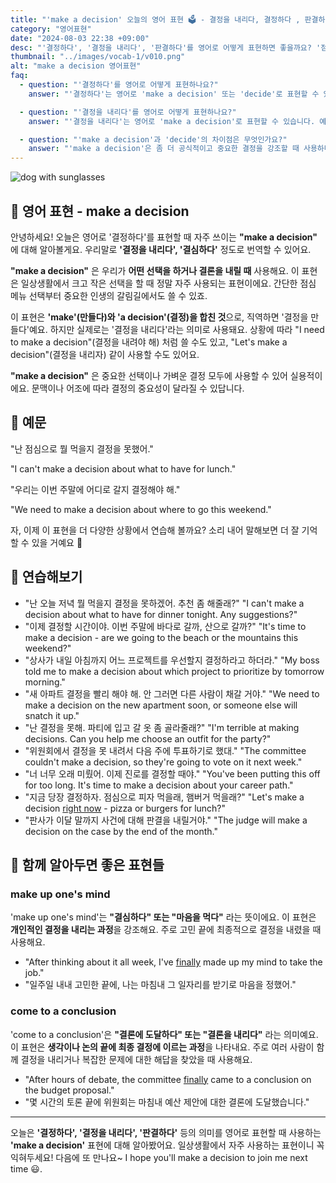 ```yaml
---
title: "'make a decision' 오늘의 영어 표현 🗳️ - 결정을 내리다, 결정하다 , 판결하다  영어로"
category: "영어표현"
date: "2024-08-03 22:38 +09:00"
desc: "'결정하다', '결정을 내리다', '판결하다'를 영어로 어떻게 표현하면 좋을까요? '점심 메뉴를 결정했어요', '우리의 미래에 대해 중요한 결정을 내려야 해요' 등을 영어로 표현하는 법을 배워봅시다. 다양한 예문을 통해서 연습하고 본인의 표현으로 만들어 보세요."
thumbnail: "../images/vocab-1/v010.png"
alt: "make a decision 영어표현"
faq:
  - question: "'결정하다'를 영어로 어떻게 표현하나요?"
    answer: "'결정하다'는 영어로 'make a decision' 또는 'decide'로 표현할 수 있습니다. 예를 들어, '점심 메뉴를 결정했어요'는 'I made a decision about lunch' 또는 'I decided on lunch'로 말할 수 있습니다."

  - question: "'결정을 내리다'를 영어로 어떻게 표현하나요?"
    answer: "'결정을 내리다'는 영어로 'make a decision'로 표현할 수 있습니다. 예를 들어, '어려운 결정을 내려야 해요'는 'I have to make a difficult decision'로 말할 수 있습니다."

  - question: "'make a decision'과 'decide'의 차이점은 무엇인가요?"
    answer: "'make a decision'은 좀 더 공식적이고 중요한 결정을 강조할 때 사용하며, 결정 과정을 함께 나타냅니다. 반면 'decide'는 일상적이고 간단한 결정을 표현할 때 더 자주 사용합니다. 예를 들어, '우리의 미래에 대해 중요한 결정을 내려야 해요'는 'We need to make a decision about our future'로 표현하는 것이 적절합니다."
---
```


![dog with sunglasses](../images/vocab-1/v010-1.avif)

## 🌟 영어 표현 - make a decision

안녕하세요! 오늘은 영어로 '결정하다'를 표현할 때 자주 쓰이는 **"make a decision"** 에 대해 알아볼게요. 우리말로 **'결정을 내리다', '결심하다'** 정도로 번역할 수 있어요.

**"make a decision"** 은 우리가 **어떤 선택을 하거나 결론을 내릴 때** 사용해요. 이 표현은 일상생활에서 크고 작은 선택을 할 때 정말 자주 사용되는 표현이에요. 간단한 점심 메뉴 선택부터 중요한 인생의 갈림길에서도 쓸 수 있죠.

이 표현은 **'make'(만들다)와 'a decision'(결정)을 합친 것**으로, 직역하면 '결정을 만들다'예요. 하지만 실제로는 '결정을 내리다'라는 의미로 사용돼요. 상황에 따라 "I need to make a decision"(결정을 내려야 해) 처럼 쓸 수도 있고, "Let's make a decision"(결정을 내리자) 같이 사용할 수도 있어요.

**"make a decision"** 은 중요한 선택이나 가벼운 결정 모두에 사용할 수 있어 실용적이에요. 문맥이나 어조에 따라 결정의 중요성이 달라질 수 있답니다.

## 📖 예문

"난 점심으로 뭘 먹을지 결정을 못했어."

"I can't make a decision about what to have for lunch."

"우리는 이번 주말에 어디로 갈지 결정해야 해."

"We need to make a decision about where to go this weekend."

자, 이제 이 표현을 더 다양한 상황에서 연습해 볼까요? 소리 내어 말해보면 더 잘 기억할 수 있을 거예요 🚀

## 💬 연습해보기

<ul data-interactive-list>
  <li data-interactive-item>
    <span data-toggler>"난 오늘 저녁 뭘 먹을지 결정을 못하겠어. 추천 좀 해줄래?"</span>
    <span data-answer>"I can't make a decision about what to have for dinner tonight. Any suggestions?"</span>
  </li>
  <li data-interactive-item>
    <span data-toggler>"이제 결정할 시간이야. 이번 주말에 바다로 갈까, 산으로 갈까?"</span>
    <span data-answer>"It's time to make a decision - are we going to the beach or the mountains this weekend?"</span>
  </li>
  <li data-interactive-item>
    <span data-toggler>"상사가 내일 아침까지 어느 프로젝트를 우선할지 결정하라고 하더라."</span>
    <span data-answer>"My boss told me to make a decision about which project to prioritize by tomorrow morning."</span>
  </li>
  <li data-interactive-item>
    <span data-toggler>"새 아파트 결정을 빨리 해야 해. 안 그러면 다른 사람이 채갈 거야."</span>
    <span data-answer>"We need to make a decision on the new apartment soon, or someone else will snatch it up."</span>
  </li>
  <li data-interactive-item>
    <span data-toggler>"난 결정을 못해. 파티에 입고 갈 옷 좀 골라줄래?"</span>
    <span data-answer>"I'm terrible at making decisions. Can you help me choose an outfit for the party?"</span>
  </li>
  <li data-interactive-item>
    <span data-toggler>"위원회에서 결정을 못 내려서 다음 주에 투표하기로 했대."</span>
    <span data-answer>"The committee couldn't make a decision, so they're going to vote on it next week."</span>
  </li>
  <li data-interactive-item>
    <span data-toggler>"너 너무 오래 미뤘어. 이제 진로를 결정할 때야."</span>
    <span data-answer>"You've been putting this off for too long. It's time to make a decision about your career path."</span>
  </li>
  <li data-interactive-item>
    <span data-toggler>"지금 당장 결정하자. 점심으로 피자 먹을래, 햄버거 먹을래?"</span>
    <span data-answer>"Let's make a decision <a href="/blog/in-english/525.right-now/">right now</a> - pizza or burgers for lunch?"</span>
  </li>
  <li data-interactive-item>
    <span data-toggler>"판사가 이달 말까지 사건에 대해 판결을 내릴거야."</span>
    <span data-answer>"The judge will make a decision on the case by the end of the month."</span>
  </li>
</ul>

## 🤝 함께 알아두면 좋은 표현들

### make up one's mind

'make up one's mind'는 **"결심하다" 또는 "마음을 먹다"** 라는 뜻이에요. 이 표현은 **개인적인 결정을 내리는 과정**을 강조해요. 주로 고민 끝에 최종적으로 결정을 내렸을 때 사용해요.

- "After thinking about it all week, I've [finally](/blog/in-english/182.finally/) made up my mind to take the job."
- "일주일 내내 고민한 끝에, 나는 마침내 그 일자리를 받기로 마음을 정했어."

### come to a conclusion

'come to a conclusion'은 **"결론에 도달하다" 또는 "결론을 내리다"** 라는 의미예요. 이 표현은 **생각이나 논의 끝에 최종 결정에 이르는 과정**을 나타내요. 주로 여러 사람이 함께 결정을 내리거나 복잡한 문제에 대한 해답을 찾았을 때 사용해요.

- "After hours of debate, the committee [finally](/blog/in-english/182.finally/) came to a conclusion on the budget proposal."
- "몇 시간의 토론 끝에 위원회는 마침내 예산 제안에 대한 결론에 도달했습니다."

---

오늘은 **'결정하다', '결정을 내리다', '판결하다'** 등의 의미를 영어로 표현할 때 사용하는 **'make a decision'** 표현에 대해 알아봤어요. 일상생활에서 자주 사용하는 표현이니 꼭 익혀두세요! 다음에 또 만나요~ I hope you'll make a decision to join me next time 😃.
